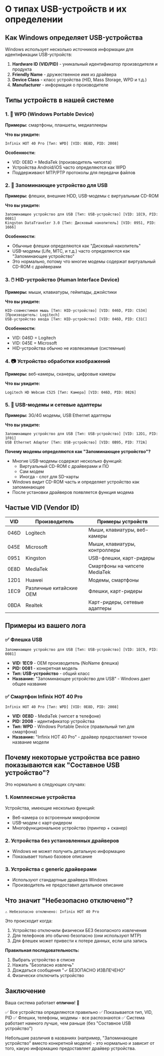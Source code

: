 # О типах USB-устройств и их определении

## Как Windows определяет USB-устройства

Windows использует несколько источников информации для идентификации USB-устройств:

1. **Hardware ID (VID/PID)** - уникальный идентификатор производителя и продукта
2. **Friendly Name** - дружественное имя из драйвера
3. **Device Class** - класс устройства (HID, Mass Storage, WPD и т.д.)
4. **Manufacturer** - информация о производителе

## Типы устройств в нашей системе

### 1. 📱 WPD (Windows Portable Device)
**Примеры:** смартфоны, планшеты, медиаплееры

**Что вы увидите:**
```
Infinix HOT 40 Pro [Тип: WPD] [VID: 0E8D, PID: 2008]
```

**Особенности:**
- VID: 0E8D = MediaTek (производитель чипсета)
- Устройства Android/iOS часто определяются как WPD
- Поддерживают MTP/PTP протоколы для передачи файлов

### 2. 💾 Запоминающее устройство для USB
**Примеры:** флешки, внешние HDD, USB-модемы с виртуальным CD-ROM

**Что вы увидите:**
```
Запоминающее устройство для USB [Тип: USB-устройство] [VID: 1EC9, PID: 0081]
Kingston DataTraveler 3.0 [Тип: Дисковый накопитель] [VID: 0951, PID: 1666]
```

**Особенности:**
- Обычные флешки определяются как "Дисковый накопитель"
- USB-модемы (Life, МТС, и т.д.) часто определяются как "Запоминающее устройство"
- Это нормально, потому что многие модемы содержат виртуальный CD-ROM с драйверами

### 3. 🖱️ HID-устройство (Human Interface Device)
**Примеры:** мыши, клавиатуры, геймпады, джойстики

**Что вы увидите:**
```
HID-совместимая мышь [Тип: HID-устройство] [VID: 046D, PID: C534] [Производитель: Logitech]
USB-устройство ввода [Тип: HID-устройство] [VID: 046D, PID: C31C]
```

**Особенности:**
- VID: 046D = Logitech
- VID: 045E = Microsoft
- HID-устройства обычно не извлекаемые (системные)

### 4. 📷 Устройство обработки изображений
**Примеры:** веб-камеры, сканеры, цифровые камеры

**Что вы увидите:**
```
Logitech HD Webcam C525 [Тип: Камера] [VID: 046D, PID: 0826]
```

### 5. 📡 USB-модемы и сетевые адаптеры
**Примеры:** 3G/4G модемы, USB Ethernet адаптеры

**Что вы увидите:**
```
Запоминающее устройство для USB [Тип: USB-устройство] [VID: 12D1, PID: 1F01]
USB Ethernet Adapter [Тип: USB-устройство] [VID: 0B95, PID: 772A]
```

**Почему модемы определяются как "Запоминающее устройство"?**
- Многие USB-модемы содержат несколько функций:
  - Виртуальный CD-ROM с драйверами и ПО
  - Сам модем
  - Иногда - слот для SD-карты
- Windows видит CD-ROM часть и определяет устройство как запоминающее
- После установки драйверов появляется функция модема

## Частые VID (Vendor ID)

| VID   | Производитель          | Примеры устройств                |
|-------|------------------------|----------------------------------|
| 046D  | Logitech               | Мыши, клавиатуры, веб-камеры    |
| 045E  | Microsoft              | Мыши, клавиатуры, контроллеры   |
| 0951  | Kingston               | USB-флешки, карт-ридеры         |
| 0E8D  | MediaTek               | Смартфоны на чипсете MediaTek   |
| 12D1  | Huawei                 | Модемы, смартфоны               |
| 1EC9  | Различные китайские OEM| Флешки, карт-ридеры             |
| 0BDA  | Realtek                | Карт-ридеры, сетевые адаптеры   |

## Примеры из вашего лога

### ✅ Флешка USB
```
Запоминающее устройство для USB [Тип: USB-устройство] [VID: 1EC9, PID: 0081]
```
- **VID: 1EC9** - OEM производитель (NoName флешка)
- **PID: 0081** - конкретная модель
- **Тип: USB-устройство** - общий класс
- **Название:** "Запоминающее устройство для USB" - Windows дает общее название

### ✅ Смартфон Infinix HOT 40 Pro
```
Infinix HOT 40 Pro [Тип: WPD] [VID: 0E8D, PID: 2008]
```
- **VID: 0E8D** - MediaTek (чипсет в телефоне)
- **PID: 2008** - идентификатор устройства
- **Тип: WPD** - Windows Portable Device (правильный тип для смартфона)
- **Название:** "Infinix HOT 40 Pro" - драйвер предоставляет точное название модели

## Почему некоторые устройства все равно показываются как "Составное USB устройство"?

Это нормально в следующих случаях:

### 1. Комплексные устройства
Устройства, имеющие несколько функций:
- Веб-камера со встроенным микрофоном
- USB-модем с карт-ридером
- Многофункциональное устройство (принтер + сканер)

### 2. Устройства без установленных драйверов
- Windows не может получить детальную информацию
- Показывает только базовое описание

### 3. Устройства с generic драйверами
- Используют стандартные драйвера Windows
- Производитель не предоставил детальное описание

## Что значит "Небезопасно отключено"?

```
⚠ Небезопасно отключено: Infinix HOT 40 Pro
```

Это происходит когда:
1. Устройство отключили физически БЕЗ безопасного извлечения
2. Для телефонов это обычно безопасно (они используют MTP)
3. Для флешек может привести к потере данных, если шла запись

**Правильная последовательность:**
1. Выбрать устройство в списке
2. Нажать "Безопасно извлечь"
3. Дождаться сообщения "✓ БЕЗОПАСНО ИЗВЛЕЧЕНО"
4. Физически отключить устройство

## Заключение

Ваша система работает **отлично**! 🎉

✅ Все устройства определяются правильно
✅ Показывается тип, VID, PID
✅ Флешки, телефоны, модемы - все распознаются
✅ Система работает намного лучше, чем раньше (без "Составное USB устройство")

Небольшие различия в названиях (например, "Запоминающее устройство" вместо конкретной модели) - это нормально и зависит от того, какую информацию предоставляет драйвер устройства.


